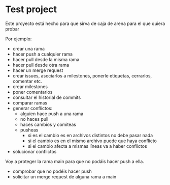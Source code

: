 # Test project
Este proyecto está hecho para que sirva de caja de arena para el que quiera probar

Por ejemplo:
* crear una rama
* hacer push a cualquier rama
* hacer pull desde la misma rama
* hacer pull desde otra rama
* hacer un merge request
* crear issues, asociarlos a milestones, ponerle etiquetas, cerrarlos, comentar etc.
* crear milestones
* poner comentarios
* consultar el historial de commits
* comparar ramas
* generar conflictos:
  * alguien hace push a una rama
  * no haces pull
  * haces cambios y comiteas
  * pusheas
    * si es el cambio es en archivos distintos no debe pasar nada
    * si el cambio es en el mismo archivo puede que haya conflicto
    * si el cambio afecta a mismas líneas va a haber conflictos
* solucionar conflictos

Voy a proteger la rama main para que no podáis hacer push a ella.
 * comprobar que no podéis hacer push
 * solicitar un merge request de alguna rama a main

